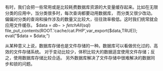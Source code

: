 有时，我们会把一些常用或是比较耗费数据库资源的大变量缓存起来。比如在无限分类的应用中，当分类很多时，每次查询都要动用数据库，
而分类又很少改动。偏偏对分类的查询和操作涉及的数量又比较大，往往效率极低。这时我们统常就会应用文件缓存。
$data = $db->fetchAll($sql)
file_put_contents(ROOT.'cache/cat.PHP',var_export($data,TRUE));
eval("\$data = $data;")

从某种意义上说，数据库存储也是文件存储的一种。数据库可以看做优化过的、高效的文件存储系统。
对于变动比较少，体积比较大的数据适宜使用文件存储；反之，使用数据库存储比较合适。
另外数据库解决了文件存储中很难解决的数据同步和锁的问题。